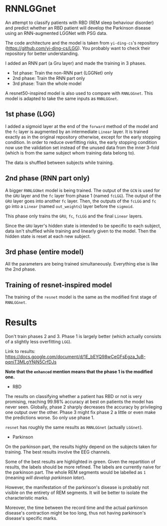 # RNNLGGnet

An attempt to classify patients with RBD (REM sleep behaviour disorder) and predict whether an RBD patient will develop
the Parkinson disease using an RNN-augmented LGGNet with PSG data.

The code architecture and the model is taken from `yi-ding-cs`'s repository (https://github.com/yi-ding-cs/LGG).
You probably want to check their repository for better understanding.

I added an RNN part (a Gru layer) and made the training in 3 phases.

- 1st phase: Train the non-RNN part (LGGNet) only
- 2nd phase: Train the RNN part only
- 3rd phase: Train the whole model

A resnet50-inspired model is also used to compare with `RNNLGGnet`. This model is adapted to take the same inputs as
`RNNLGGnet`.

## 1st phase (LGG)

I added a sigmoid layer at the end of the `forward` method of the model and the `fc` layer is augmented by an
intermediate `Linear` layer.
It is trained exactly as in the original repository otherwise, except for the early stopping condition. In order to
reduce overfitting risks, the early stopping condition now use the validation set instead of the unused data from the
inner 3-fold (which is from the same subject whom training data belong to).

The data is shuffled between subjects while training.

## 2nd phase (RNN part only)

A bigger `RNNLGGNet` model is being trained.
The output of the `GCN` is used for the `GRU` layer and the `fc` layer from phase 1 (named `fcLGG`).
The output of the `GRU` layer goes into another `fc` layer.
Then, the outputs of the `fcLGG` and `fc` go into a `Linear` (named `out_weights`) layer before the `sigmoid`.

This phase only trains the `GRU`, `fc`, `fcLGG` and the final `Linear` layers.

Since the `GRU` layer's hidden state is intended to be specific to each subject, data isn't shuffled while training and
linearly given to the model.
Then the hidden state is reset at each new subject.

## 3rd phase (entire model)

All the parameters are being trained simultaneously. Everything else is like the 2nd phase.

## Training of resnet-inspired model

The training of the `resnet` model is the same as the modified first stage of `RNNLGGnet`.

# Results

Don't train phases 2 and 3. Phase 1 is largely better (which actually consists of a slightly less overfitting `LGG`).

Link to results: https://docs.google.com/document/d/1E_bEYQ98wCeGFsEgza_1uB-pqniT3MLgYNjN5CrfDJs

**Note that the `enhanced` mention means that the phase 1 is the modified one.**

- RBD

The results on classifying whether a patient has RBD or not is very promising, reaching 99.98% accuracy at best on
patients the model has never seen. Globally, phase 2 sharply decreases the accuracy by privileging one output over the
other. Phase 3 might fix phase 2 a little or even make the predictions worse. So only use phase 1.

`resnet` has roughly the same results as `RNNLGGnet` (actually `LGGnet`).

- Parkinson

On the parkinson part, the results highly depend on the subjects taken for training. The best results involve the EEG
channels.

Some of the best results are highlighted in green.
Given the repartition of results, the labels should be more refined. The labels are currently naive for the parkinson
part. The whole REM segments would be labelled as `1` (meaning *will develop parkinson later*).

However, the manifestation of the parkinson's disease is probably not visible on the entirety of REM segments. It will
be better to isolate the characteristic marks.

Moreover, the time between the record time and the actual parkinson disease's contraction might be too long, thus not
having parkinson's disease's specific marks.
